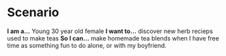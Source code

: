 # Scenario

**I am a…** Young 30 year old female
**I want to…** discover new herb recieps used to make teas
**So I can…** make homemade tea blends when I have free time as something fun to do alone, or with my boyfriend.